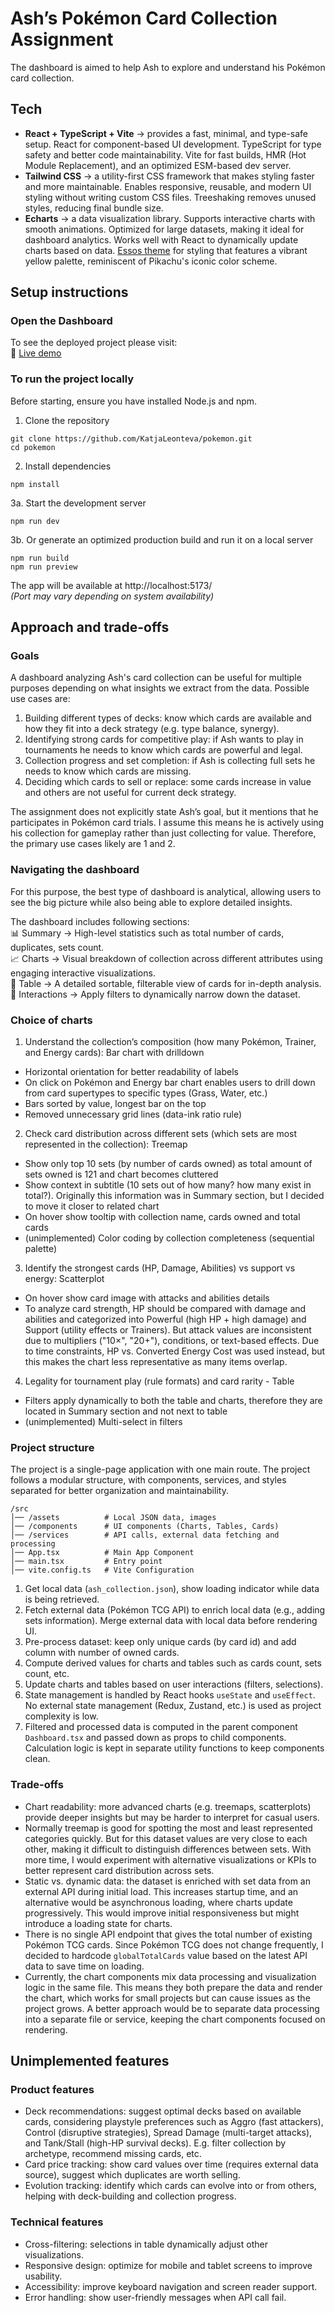 # Ash’s Pokémon Card Collection Assignment

The dashboard is aimed to help Ash to explore and understand his Pokémon card collection. 

## Tech
- **React + TypeScript + Vite** → provides a fast, minimal, and type-safe setup. React for component-based UI development. TypeScript for type safety and better code maintainability. Vite for fast builds, HMR (Hot Module Replacement), and an optimized ESM-based dev server.
- **Tailwind CSS** → a utility-first CSS framework that makes styling faster and more maintainable. Enables responsive, reusable, and modern UI styling without writing custom CSS files. Treeshaking removes unused styles, reducing final bundle size. 
- **Echarts** → a data visualization library. Supports interactive charts with smooth animations. Optimized for large datasets, making it ideal for dashboard analytics. Works well with React to dynamically update charts based on data. [Essos theme](https://echarts.apache.org/en/theme-builder.html) for styling that features a vibrant yellow palette, reminiscent of Pikachu's iconic color scheme.

## Setup instructions

### Open the Dashboard
To see the deployed project please visit:  
🔗 [Live demo](https://github.com/)

### To run the project locally

Before starting, ensure you have installed Node.js and npm.

1. Clone the repository
```
git clone https://github.com/KatjaLeonteva/pokemon.git
cd pokemon
```

2. Install dependencies
```
npm install
```

3a. Start the development server
```
npm run dev
```

3b. Or generate an optimized production build and run it on a local server
```
npm run build
npm run preview
```

The app will be available at http://localhost:5173/  
*(Port may vary depending on system availability)*

## Approach and trade-offs

### Goals
A dashboard analyzing Ash's card collection can be useful for multiple purposes depending on what insights we extract from the data.
Possible use cases are:
1. Building different types of decks: know which cards are available and how they fit into a deck strategy  (e.g. type balance, synergy).
2. Identifying strong cards for competitive play: if Ash wants to play in tournaments he needs to know which cards are powerful and legal.
3. Collection progress and set completion: if Ash is collecting full sets he needs to know which cards are missing.
4. Deciding which cards to sell or replace: some cards increase in value and others are not useful for current deck strategy.

The assignment does not explicitly state Ash’s goal, but it mentions that he participates in Pokémon card trials.
I assume this means he is actively using his collection for gameplay rather than just collecting for value.
Therefore, the primary use cases likely are 1 and 2.

### Navigating the dashboard
For this purpose, the best type of dashboard is analytical, allowing users to see the big picture while also being able to explore detailed insights.

The dashboard includes following sections:  
📊 Summary → High-level statistics such as total number of cards, duplicates, sets count.  
📈 Charts → Visual breakdown of collection across different attributes using engaging interactive visualizations.  
📅 Table → A detailed sortable, filterable view of cards for in-depth analysis.  
🔎 Interactions → Apply filters to dynamically narrow down the dataset.

### Choice of charts

1. Understand the collection’s composition (how many Pokémon, Trainer, and Energy cards): Bar chart with drilldown
- Horizontal orientation for better readability of labels
- On click on Pokémon and Energy bar chart enables users to drill down from card supertypes to specific types (Grass, Water, etc.)
- Bars sorted by value, longest bar on the top
- Removed unnecessary grid lines (data-ink ratio rule)

2. Check card distribution across different sets (which sets are most represented in the collection): Treemap
- Show only top 10 sets (by number of cards owned) as total amount of sets owned is 121 and chart becomes cluttered
- Show context in subtitle (10 sets out of how many? how many exist in total?). Originally this information was in Summary section, but I decided to move it closer to related chart
- On hover show tooltip with collection name, cards owned and total cards
- (unimplemented) Color coding by collection completeness (sequential palette)

3. Identify the strongest cards (HP, Damage, Abilities) vs support vs energy: Scatterplot
- On hover show card image with attacks and abilities details
- To analyze card strength, HP should be compared with damage and abilities and categorized into Powerful (high HP + high damage) and Support (utility effects or Trainers).
But attack values are inconsistent due to multipliers ("10×", "20+"), conditions, or text-based effects.
Due to time constraints, HP vs. Converted Energy Cost was used instead, but this makes the chart less representative as many items overlap.

4. Legality for tournament play (rule formats) and card rarity - Table
- Filters apply dynamically to both the table and charts, therefore they are located in Summary section and not next to table
- (unimplemented) Multi-select in filters

### Project structure
The project is a single-page application with one main route.
The project follows a modular structure, with components, services, and styles separated for better organization and maintainability.

```
/src
│── /assets          # Local JSON data, images
│── /components      # UI components (Charts, Tables, Cards)
│── /services        # API calls, external data fetching and processing
│── App.tsx          # Main App Component
│── main.tsx         # Entry point
│── vite.config.ts   # Vite Configuration
```

1. Get local data (`ash_collection.json`), show loading indicator while data is being retrieved.
2. Fetch external data (Pokémon TCG API) to enrich local data (e.g., adding sets information). Merge external data with local data before rendering UI.
3. Pre-process dataset: keep only unique cards (by card id) and add column with number of owned cards.
4. Compute derived values for charts and tables such as cards count, sets count, etc.
5. Update charts and tables based on user interactions (filters, selections).
6. State management is handled by React hooks `useState` and `useEffect`. No external state management (Redux, Zustand, etc.) is used as project complexity is low.
7. Filtered and processed data is computed in the parent component `Dashboard.tsx` and passed down as props to child components. Calculation logic is kept in separate utility functions to keep components clean.

### Trade-offs
- Chart readability: more advanced charts (e.g. treemaps, scatterplots) provide deeper insights but may be harder to interpret for casual users.
- Normally treemap is good for spotting the most and least represented categories quickly. But for this dataset values are very close to each other, making it difficult to distinguish differences between sets. With more time, I would experiment with alternative visualizations or KPIs to better represent card distribution across sets.
- Static vs. dynamic data: the dataset is enriched with set data from an external API during initial load. This increases startup time, and an alternative would be asynchronous loading, where charts update progressively. This would improve initial responsiveness but might introduce a loading state for charts.
- There is no single API endpoint that gives the total number of existing Pokémon TCG cards. Since Pokémon TCG does not change frequently, I decided to hardcode `globalTotalCards` value based on the latest API data to save time on loading.
- Currently, the chart components mix data processing and visualization logic in the same file. This means they both prepare the data and render the chart, which works for small projects but can cause issues as the project grows. A better approach would be to separate data processing into a separate file or service, keeping the chart components focused on rendering.

## Unimplemented features
### Product features
- Deck recommendations: suggest optimal decks based on available cards, considering playstyle preferences such as Aggro (fast attackers), Control (disruptive strategies), Spread Damage (multi-target attacks), and Tank/Stall (high-HP survival decks).
E.g. filter collection by archetype, recommend missing cards, etc.
- Card price tracking: show card values over time (requires external data source), suggest which duplicates are worth selling.
- Evolution tracking: identify which cards can evolve into or from others, helping with deck-building and collection progress.

### Technical features
- Cross-filtering: selections in table dynamically adjust other visualizations.
- Responsive design: optimize for mobile and tablet screens to improve usability.
- Accessibility: improve keyboard navigation and screen reader support.
- Error handling: show  user-friendly messages when API call fail.

